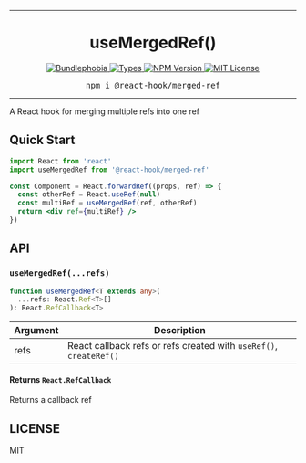 <hr>
<div align="center">
  <h1 align="center">
    useMergedRef()
  </h1>
</div>

<p align="center">
  <a href="https://bundlephobia.com/result?p=@react-hook/merged-ref">
    <img alt="Bundlephobia" src="https://img.shields.io/bundlephobia/minzip/@react-hook/merged-ref?style=for-the-badge&labelColor=24292e">
  </a>
  <a aria-label="Types" href="https://www.npmjs.com/package/@react-hook/merged-ref">
    <img alt="Types" src="https://img.shields.io/npm/types/@react-hook/merged-ref?style=for-the-badge&labelColor=24292e">
  </a>
  <a aria-label="NPM version" href="https://www.npmjs.com/package/@react-hook/merged-ref">
    <img alt="NPM Version" src="https://img.shields.io/npm/v/@react-hook/merged-ref?style=for-the-badge&labelColor=24292e">
  </a>
  <a aria-label="License" href="https://jaredlunde.mit-license.org/">
    <img alt="MIT License" src="https://img.shields.io/npm/l/@react-hook/merged-ref?style=for-the-badge&labelColor=24292e">
  </a>
</p>

<pre align="center">npm i @react-hook/merged-ref</pre>
<hr>

A React hook for merging multiple refs into one ref

## Quick Start

```jsx harmony
import React from 'react'
import useMergedRef from '@react-hook/merged-ref'

const Component = React.forwardRef((props, ref) => {
  const otherRef = React.useRef(null)
  const multiRef = useMergedRef(ref, otherRef)
  return <div ref={multiRef} />
})
```

## API

### `useMergedRef(...refs)`

```ts
function useMergedRef<T extends any>(
  ...refs: React.Ref<T>[]
): React.RefCallback<T>
```

| Argument | Description                                                        |
| -------- | ------------------------------------------------------------------ |
| refs     | React callback refs or refs created with `useRef()`, `createRef()` |

#### Returns `React.RefCallback`

Returns a callback ref

## LICENSE

MIT
